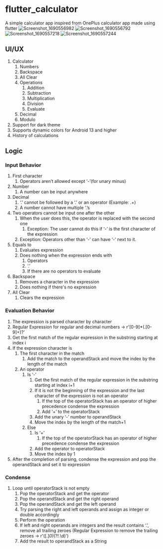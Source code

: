 # flutter_calculator
A simple calculator app inspired from OnePlus calculator app made using flutter
![Screenshot_1690556982](https://github.com/rrstudios10/flutter_calculator/assets/70618833/f2d60b95-b12e-4fa5-b86e-74fbb20c0461)
![Screenshot_1690556792](https://github.com/rrstudios10/flutter_calculator/assets/70618833/1d85ca69-04ca-4675-8899-f8dc3880ae2c)
![Screenshot_1690557218](https://github.com/rrstudios10/flutter_calculator/assets/70618833/577c835a-0338-4539-9c4a-a8f0c2926097)
![Screenshot_1690557244](https://github.com/rrstudios10/flutter_calculator/assets/70618833/4de7ad4a-b4a3-4ff2-951d-be0ddbcbc63b)


## UI/UX

1. Calculator
    1. Numbers
    2. Backspace
    3. All Clear
    4. Operations
        1. Addition
        2. Subtraction
        3. Multiplication
        4. Division
        5. Evaluate
    5. Decimal
    6. Modulo
2. Support for dark theme
3. Supports dynamic colors for Android 13 and higher
4. History of calculations


## Logic

### Input Behavior

1. First character 
    1. Operators aren’t allowed except ‘-’(for unary minus)
2. Number
    1. A number can be input anywhere
3. Decimal
    1. ‘.’ cannot be followed by a ‘.’ or an operator (Example: .+)
    2. A number cannot have multiple ‘.’s
4. Two operators cannot be input one after the other
    1. When the user does this, the operator is replaced with the second one
        1. Exception: The user cannot do this if ‘-’ is the first character of the expression
    2. Exception: Operators other than ‘-’ can have ‘-’ next to it. 
5. Equals to
    1. Evaluates expression
    2. Does nothing when the expression ends with
        1. Operators
        2. ‘.’
        3. If there are no operators to evaluate
6. Backspace
    1. Removes a character in the expression
    2. Does nothing if there's no expression
7. All Clear
    1. Clears the expression

### Evaluation Behavior

1. The expression is parsed character by character
2. Regular Expression for regular and decimal numbers → r'[0-9]*(\.[0-9]+)?’
3. Get the first match of the regular expression in the substring starting at index i
4. If the expression character is 
    1. The first character in the match
        1. Add the match to the operandStack and move the index by the length of the match
    2. An operator
        1. Is ‘-’
            1. Get the first match of the regular expression in the substring starting at index i+1
            2. If it is not the beginning of the expression and the last character of the expression is not an operator
                1. If the top of the operatorStack has an operator of higher precedence condense the expression
                2. Add ‘+’ to the operatorStack
            3. Add the unary ‘-’ number to operandStack
            4. Move the index by the length of the match+1
        2. Else
            1. Is ‘+’
                1. If the top of the operatorStack has an operator of higher precedence condense the expression
            2. Add the operator to operatorStack
            3. Move the index by 1
5. After the completion of parsing, condense the expression and pop the operandStack and set it to expression

### Condense

1. Loop until operatorStack is not empty
    1. Pop the operatorStack and get the operator
    2. Pop the operandStack and get the right operand
    3. Pop the operandStack and get the left operand
    4. Try parsing the right and left operands and assign as integer or double accordingly
    5. Perform the operation
    6. If left and right operands are integers and the result contains ‘.’, remove all trailing zeroes (Regular Expression to remove the trailing zeroes → r'([.]*0)(?!.*\d)')
    7. Add the result to operandStack as a String
